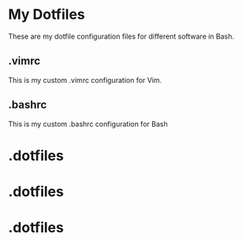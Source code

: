 # My Dotfiles
These are my dotfile configuration files for different software in Bash.
## .vimrc
This is my custom .vimrc configuration for Vim.
## .bashrc
This is my custom .bashrc configuration for Bash
# .dotfiles
# .dotfiles
# .dotfiles
